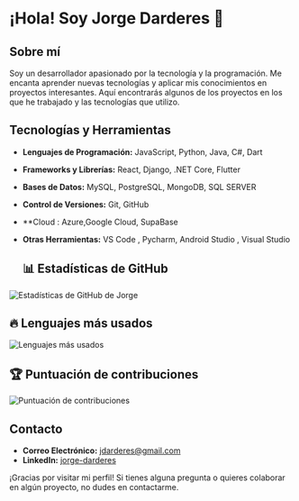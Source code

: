# ¡Hola! Soy Jorge Darderes 👋

## Sobre mí

Soy un desarrollador apasionado por la tecnología y la programación. Me encanta aprender nuevas tecnologías y aplicar mis conocimientos en proyectos interesantes. Aquí encontrarás algunos de los proyectos en los que he trabajado y las tecnologías que utilizo.

## Tecnologías y Herramientas

- **Lenguajes de Programación:** JavaScript, Python, Java, C#, Dart
- **Frameworks y Librerías:** React, Django, .NET Core, Flutter 
- **Bases de Datos:** MySQL, PostgreSQL, MongoDB, SQL SERVER
- **Control de Versiones:** Git, GitHub
- **Cloud : Azure,Google Cloud, SupaBase
- **Otras Herramientas:** VS Code , Pycharm, Android Studio , Visual Studio

  ## 📊 Estadísticas de GitHub

![Estadísticas de GitHub de Jorge](https://github-readme-stats.vercel.app/api?username=darkderes&show_icons=true&theme=radical)

## 🔥 Lenguajes más usados

![Lenguajes más usados](https://github-readme-stats.vercel.app/api/top-langs/?username=darkderes&layout=compact&theme=radical)

## 🏆 Puntuación de contribuciones

![Puntuación de contribuciones](https://github-profile-trophy.vercel.app/?username=darkderes&theme=radical)


## Contacto

- **Correo Electrónico:** [jdarderes@gmail.com](mailto:jdarderes@gmail.com)
- **LinkedIn:** [jorge-darderes]([https://www.linkedin.com/in/tu-perfil/](https://www.linkedin.com/in/jorge-darderes/))


¡Gracias por visitar mi perfil! Si tienes alguna pregunta o quieres colaborar en algún proyecto, no dudes en contactarme.
